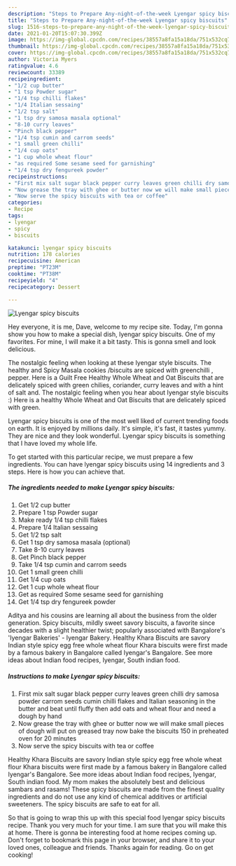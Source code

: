 ```yaml
---
description: "Steps to Prepare Any-night-of-the-week Lyengar spicy biscuits"
title: "Steps to Prepare Any-night-of-the-week Lyengar spicy biscuits"
slug: 1516-steps-to-prepare-any-night-of-the-week-lyengar-spicy-biscuits
date: 2021-01-20T15:07:30.399Z
image: https://img-global.cpcdn.com/recipes/38557a8fa15a18da/751x532cq70/lyengar-spicy-biscuits-recipe-main-photo.jpg
thumbnail: https://img-global.cpcdn.com/recipes/38557a8fa15a18da/751x532cq70/lyengar-spicy-biscuits-recipe-main-photo.jpg
cover: https://img-global.cpcdn.com/recipes/38557a8fa15a18da/751x532cq70/lyengar-spicy-biscuits-recipe-main-photo.jpg
author: Victoria Myers
ratingvalue: 4.6
reviewcount: 33389
recipeingredient:
- "1/2 cup butter"
- "1 tsp Powder sugar"
- "1/4 tsp chilli flakes"
- "1/4 Italian sessaing"
- "1/2 tsp salt"
- "1 tsp dry samosa masala optional"
- "8-10 curry leaves"
- "Pinch black pepper"
- "1/4 tsp cumin and carrom seeds"
- "1 small green chilli"
- "1/4 cup oats"
- "1 cup whole wheat flour"
- "as required Some sesame seed for garnishing"
- "1/4 tsp dry fengureek powder"
recipeinstructions:
- "First mix salt sugar black pepper curry leaves green chilli dry samosa powder carrom seeds cumin chilli flakes and Italian seasoning in the butter and beat until fluffy then add oats and wheat flour and need a dough by hand"
- "Now grease the tray with ghee or butter now we will make small pieces of dough will put on greased tray now bake the biscuits 150 in preheated oven for 20 minutes"
- "Now serve the spicy biscuits with tea or coffee"
categories:
- Recipe
tags:
- lyengar
- spicy
- biscuits

katakunci: lyengar spicy biscuits 
nutrition: 178 calories
recipecuisine: American
preptime: "PT23M"
cooktime: "PT38M"
recipeyield: "4"
recipecategory: Dessert

---
```



![Lyengar spicy biscuits](https://img-global.cpcdn.com/recipes/38557a8fa15a18da/751x532cq70/lyengar-spicy-biscuits-recipe-main-photo.jpg)

Hey everyone, it is me, Dave, welcome to my recipe site. Today, I'm gonna show you how to make a special dish, lyengar spicy biscuits. One of my favorites. For mine, I will make it a bit tasty. This is gonna smell and look delicious.

The nostalgic feeling when looking at these Iyengar style biscuits. The healthy and Spicy Masala cookies /biscuits are spiced with greenchilli , pepper. Here is a Guilt Free Healthy Whole Wheat and Oat Biscuits that are delicately spiced with green chilies, coriander, curry leaves and with a hint of salt and. The nostalgic feeling when you hear about Iyengar style biscuits :) Here is a healthy Whole Wheat and Oat Biscuits that are delicately spiced with green.

Lyengar spicy biscuits is one of the most well liked of current trending foods on earth. It is enjoyed by millions daily. It's simple, it's fast, it tastes yummy. They are nice and they look wonderful. Lyengar spicy biscuits is something that I have loved my whole life.


To get started with this particular recipe, we must prepare a few ingredients. You can have lyengar spicy biscuits using 14 ingredients and 3 steps. Here is how you can achieve that.

<!--inarticleads1-->

##### The ingredients needed to make Lyengar spicy biscuits:

1. Get 1/2 cup butter
1. Prepare 1 tsp Powder sugar
1. Make ready 1/4 tsp chilli flakes
1. Prepare 1/4 Italian sessaing
1. Get 1/2 tsp salt
1. Get 1 tsp dry samosa masala (optional)
1. Take 8-10 curry leaves
1. Get Pinch black pepper
1. Take 1/4 tsp cumin and carrom seeds
1. Get 1 small green chilli
1. Get 1/4 cup oats
1. Get 1 cup whole wheat flour
1. Get as required Some sesame seed for garnishing
1. Get 1/4 tsp dry fengureek powder


Aditya and his cousins are learning all about the business from the older generation. Spicy biscuits, mildly sweet savory biscuits, a favorite since decades with a slight healthier twist; popularly associated with Bangalore&#39;s &#39;Iyengar Bakeries&#39; - Iyengar Bakery. Healthy Khara Biscuits are savory Indian style spicy egg free whole wheat flour Khara biscuits were first made by a famous bakery in Bangalore called Iyengar&#39;s Bangalore. See more ideas about Indian food recipes, Iyengar, South indian food. 

<!--inarticleads2-->

##### Instructions to make Lyengar spicy biscuits:

1. First mix salt sugar black pepper curry leaves green chilli dry samosa powder carrom seeds cumin chilli flakes and Italian seasoning in the butter and beat until fluffy then add oats and wheat flour and need a dough by hand
1. Now grease the tray with ghee or butter now we will make small pieces of dough will put on greased tray now bake the biscuits 150 in preheated oven for 20 minutes
1. Now serve the spicy biscuits with tea or coffee


Healthy Khara Biscuits are savory Indian style spicy egg free whole wheat flour Khara biscuits were first made by a famous bakery in Bangalore called Iyengar&#39;s Bangalore. See more ideas about Indian food recipes, Iyengar, South indian food. My mom makes the absolutely best and delicious sambars and rasams! These spicy biscuits are made from the finest quality ingredients and do not use any kind of chemical additives or artificial sweeteners. The spicy biscuits are safe to eat for all. 

So that is going to wrap this up with this special food lyengar spicy biscuits recipe. Thank you very much for your time. I am sure that you will make this at home. There is gonna be interesting food at home recipes coming up. Don't forget to bookmark this page in your browser, and share it to your loved ones, colleague and friends. Thanks again for reading. Go on get cooking!
